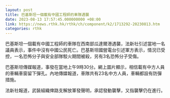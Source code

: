 ```yaml
---
layout: post
title: 巴基斯坦一個載有中國工程師的車隊遇襲
date: 2023-08-13 17:57:45.000000000 +08:00
link: https://news.rthk.hk/rthk/ch/component/k2/1713292-20230813.htm
categories: rthk
---
```


巴基斯坦一個載有中國工程師的車隊在西南部瓜達爾港遇襲，法新社引述當地一名議員表示，事件中沒有中國公民死亡。巴基斯坦國營電台引述軍方表示，情況已受控，一名恐怖分子與安全部隊駁火期間被殺，另有3名恐怖分子受傷。

巴基斯坦傳媒報道，事發在當地上午9時30分。網上圖片顯示，相信載有中方人員的車輛車窗留下彈孔。內地傳媒報道，車隊共有23名中方人員，車輛都設有防彈措施。

法新社報道，武裝組織俾路支解放軍發聲明，承認發動襲擊，又指襲擊仍在進行。
